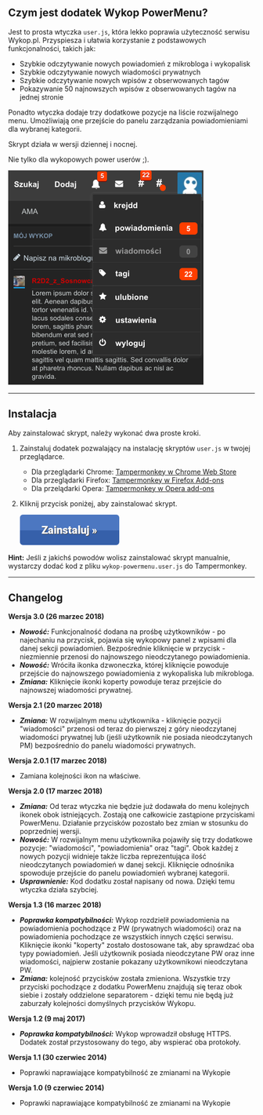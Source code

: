 ## Czym jest dodatek Wykop PowerMenu?

Jest to prosta wtyczka `user.js`, która lekko poprawia użyteczność serwisu Wykop.pl. Przyspiesza i ułatwia korzystanie z podstawowych funkcjonalności, takich jak:
- Szybkie odczytywanie nowych powiadomień z mikrobloga i wykopalisk
- Szybkie odczytywanie nowych wiadomości prywatnych
- Szybkie odczytywanie nowych wpisów z obserwowanych tagów
- Pokazywanie 50 najnowszych wpisów z obserwowanych tagów na jednej stronie

Ponadto wtyczka dodaje trzy dodatkowe pozycje na liście rozwijalnego menu. Umożliwiają one przejście do panelu zarządzania powiadomieniami dla wybranej kategorii.

Skrypt działa w wersji dziennej i nocnej.

Nie tylko dla wykopowych power userów ;).

![Prezentacja wtyczki](https://raw.githubusercontent.com/krejdster/wykop-powermenu/master/docs/wykop-powermenu.png)

---

## Instalacja

Aby zainstalować skrypt, należy wykonać dwa proste kroki.

1. Zainstaluj dodatek pozwalający na instalację skryptów `user.js` w twojej przeglądarce.
	* Dla przeglądarki Chrome: [Tampermonkey w Chrome Web Store](https://chrome.google.com/webstore/detail/tampermonkey/dhdgffkkebhmkfjojejmpbldmpobfkfo)
	* Dla przeglądarki Firefox: [Tampermonkey w Firefox Add-ons](https://addons.mozilla.org/pl/firefox/addon/tampermonkey/)
	* Dla przelądarki Opera: [Tampermonkey w Opera add-ons](https://addons.opera.com/pl/extensions/details/tampermonkey-beta/)

2. Kliknij przycisk poniżej, aby zainstalować skrypt.

   [![Instaluj](https://raw.githubusercontent.com/krejdster/wykop-powermenu/master/docs/button-install.png)](https://raw.githubusercontent.com/krejdster/wykop-powermenu/master/wykop-powermenu.user.js)

**Hint:** Jeśli z jakichś powodów wolisz zainstalować skrypt manualnie, wystarczy dodać kod z pliku `wykop-powermenu.user.js` do Tampermonkey.

---

## Changelog


**Wersja 3.0 (26 marzec 2018)**

- ___Nowość:___ Funkcjonalność dodana na prośbę użytkowników - po najechaniu na przycisk, pojawia się wykopowy panel z wpisami dla danej sekcji powiadomień. Bezpośrednie kliknięcie w przycisk - niezmiennie przenosi do najnowszego nieodczytanego powiadomienia.
- ___Nowość:___ Wróciła ikonka dzwoneczka, której kliknięcie powoduje przejście do najnowszego powiadomienia z wykopaliska lub mikrobloga.
- ___Zmiana:___ Kliknięcie ikonki koperty powoduje teraz przejście do najnowszej wiadomości prywatnej.

**Wersja 2.1 (20 marzec 2018)**

- ___Zmiana:___ W rozwijalnym menu użytkownika - kliknięcie pozycji "wiadomości" przenosi od teraz do pierwszej z góry nieodczytanej wiadomości prywatnej lub (jeśli użytkownik nie posiada nieodczytanych PM) bezpośrednio do panelu wiadomości prywatnych.


**Wersja 2.0.1 (17 marzec 2018)**

- Zamiana kolejności ikon na właściwe.


**Wersja 2.0 (17 marzec 2018)**

- ___Zmiana:___ Od teraz wtyczka nie będzie już dodawała do menu kolejnych ikonek obok istniejących. Zostają one całkowicie zastąpione przyciskami PowerMenu. Działanie przycisków pozostało bez zmian w stosunku do poprzedniej wersji.
- ___Nowość:___ W rozwijalnym menu użytkownika pojawiły się trzy dodatkowe pozycje: "wiadomości", "powiadomienia" oraz "tagi". Obok każdej z nowych pozycji widnieje także liczba reprezentująca ilość nieodczytanych powiadomień w danej sekcji. Kliknięcie odnośnika spowoduje przejście do panelu powiadomień wybranej kategorii.
- ___Usprawnienie:___ Kod dodatku został napisany od nowa. Dzięki temu wtyczka działa szybciej.


**Wersja 1.3 (16 marzec 2018)**

- ___Poprawka kompatybilności:___ Wykop rozdzielił powiadomienia na powiadomienia pochodzące z PW (prywatnych wiadomości) oraz na powiadomienia pochodzące ze wszystkich innych części serwisu. Kliknięcie ikonki "koperty" zostało dostosowane tak, aby sprawdzać oba typy powiadomień. Jeśli użytkownik posiada nieodczytane PW oraz inne wiadomości, najpierw zostanie pokazany użytkownikowi nieodczytana PW.
- ___Zmiana:___ kolejność przycisków została zmieniona. Wszystkie trzy przyciski pochodzące z dodatku PowerMenu znajdują się teraz obok siebie i zostały oddzielone separatorem - dzięki temu nie będą już zaburzały kolejności domyślnych przycisków Wykopu.


**Wersja 1.2 (9 maj 2017)**

- ___Poprawka kompatybilności:___ Wykop wprowadził obsługę HTTPS. Dodatek został przystosowany do tego, aby wspierać oba protokoły.


**Wersja 1.1 (30 czerwiec 2014)**

- Poprawki naprawiające kompatybilność ze zmianami na Wykopie


**Wersja 1.0 (9 czerwiec 2014)**

- Poprawki naprawiające kompatybilność ze zmianami na Wykopie
